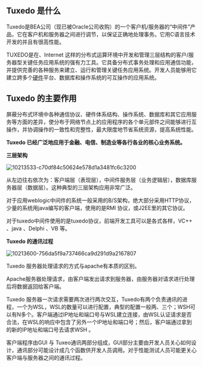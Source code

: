 

## **Tuxedo** **是什么**

Tuxedo是BEA公司（现已被Oracle公司收购）的一个客户机/服务器的“中间件”产品，它在客户机和服务器之间进行调节，以保证正确地处理事务。它用C语言技术开发的并且有很高性能。

TUXEDO是在、Internet 这样的分布式运算环境中开发和管理三层结构的客户/服务器型关键任务应用系统的强有力工具。它具备分布式事务处理和应用通信功能，并提供完善的各种服务来建立、运行和管理关键任务应用系统。开发人员能够用它建立跨多个[硬件](http://syue.com/Digital/)平台、数据库和操作系统的可互操作的应用系统。

## **Tuxedo 的主要作用**

屏蔽分布式环境中各种通信协议、硬件体系结构、操作系统、数据库和其它应用服务等方面的差异，使分布于网络节点上的应用程序的各个单元部件之间能够进行互操作，并协调操作的一致性和完整性，最大限度地节省系统资源，提高系统性能。

**Tuxedo 已经广泛地应用于金融、电信、制造业等各行各业的核心业务系统。**

**三层架构**

![10213533-c70df84c50624e578d1a3481fc6c3200](10213533-c70df84c50624e578d1a3481fc6c3200-20240507142944-smhxcbg.png)

从左边往右依次为：客户端层（表现层），中间件服务层（业务逻辑层），数据库服务器层（数据层）。这种典型的三层架构应用非常广泛。

对于应用weblogic中间件的系统一般采用的B/S架构，绝大部分采用HTTP协议，少量的系统用java编写的客户端，使用的是RMI 协议，或J2EE里的其它协议。

对于tuxedo中间件使用的是tuxedo协议，前端开发工具可以是各式各样，VC++ 、java 、Delphi 、VB 等。

**Tuxedo 的通讯过程**

![10213600-756da5f9a737466ca9d291d9a2167807](10213600-756da5f9a737466ca9d291d9a2167807-20240507143820-mt1hwow.png)

Tuxedo 服务器处理请求的方式与apache有本质的区别。

Apache服务器处理请求，由客户端发出请求到服务器，由服务器对请求进行处理后将数据返回给客户端。

Tuxedo 服务器一次请求需要两次进行两次交互，Tuxedo有两个负责通讯的进程，一个为WSL，WSL的数量可以进行配置，典型的配置一般两、三个；WSH可以有N多个。客户端通过IP地址和端口号与WSL建立连接，由WSL认证请求是否合法，在WSL的响应中包含了另外一个IP地址和端口号；然后，客户端通过拿到的新的IP地址和端口号去请求WSH 。

客户端程序由GUI 与 Tuxeo通讯两部分组成，GUI部分主要由开发人员关心如何设计，通讯部分可能设计成几个函数供开发人员调用。对于性能测试人员可能更关心客户端与服务器之间的通讯过程。
